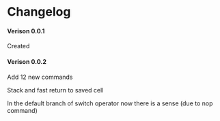 # Changelog
#### Verison 0.0.1 
Created

#### Verison 0.0.2 
Add 12 new commands

Stack and fast return to saved cell

In the default branch of switch operator now there is a sense (due to nop command)

